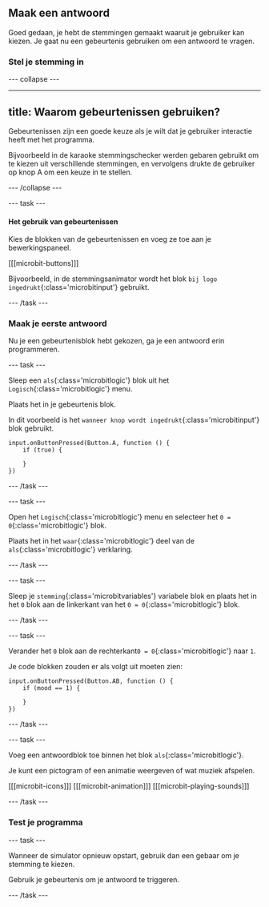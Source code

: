 ## Maak een antwoord

Goed gedaan, je hebt de stemmingen gemaakt waaruit je gebruiker kan kiezen.
Je gaat nu een gebeurtenis gebruiken om een antwoord te vragen.

### Stel je stemming in

\--- collapse ---

***

## title: Waarom gebeurtenissen gebruiken?

Gebeurtenissen zijn een goede keuze als je wilt dat je gebruiker interactie heeft met het programma.

Bijvoorbeeld in de karaoke stemmingschecker werden gebaren gebruikt om te kiezen uit verschillende stemmingen, en vervolgens drukte de gebruiker op knop A om een keuze in te stellen.

\--- /collapse ---

\--- task ---

#### Het gebruik van gebeurtenissen

Kies de blokken van de gebeurtenissen en voeg ze toe aan je bewerkingspaneel.

\[\[\[microbit-buttons]]]

Bijvoorbeeld, in de stemmingsanimator wordt het blok `bij logo ingedrukt`{:class='microbitinput'} gebruikt.

\--- /task ---

### Maak je eerste antwoord

Nu je een gebeurtenisblok hebt gekozen, ga je een antwoord erin programmeren.

\--- task ---

Sleep een `als`{:class='microbitlogic'} blok uit het `Logisch`{:class='microbitlogic'} menu.

Plaats het in je gebeurtenis blok.

In dit voorbeeld is het `wanneer knop wordt ingedrukt`{:class='microbitinput'} blok gebruikt.

```microbit
input.onButtonPressed(Button.A, function () {
    if (true) {
    	
    }
})
```

\--- /task ---

\--- task ---

Open het `Logisch`{:class='microbitlogic'} menu en selecteer het `0 = 0`{:class='microbitlogic'} blok.

Plaats het in het `waar`{:class='microbitlogic'} deel van de `als`{:class='microbitlogic'} verklaring.

\--- /task ---

\--- task ---

Sleep je `stemming`{:class='microbitvariables'} variabele blok en plaats het in het `0` blok aan de linkerkant van het `0 = 0`{:class='microbitlogic'} blok.

\--- /task ---

\--- task ---

Verander het `0` blok aan de rechterkant`0 = 0`{:class='microbitlogic'} naar `1`.

Je code blokken zouden er als volgt uit moeten zien:

```microbit
input.onButtonPressed(Button.AB, function () {
    if (mood == 1) {
    	
    }
})
```

\--- /task ---

\--- task ---

Voeg een antwoordblok toe binnen het blok `als`{:class='microbitlogic'}.

Je kunt een pictogram of een animatie weergeven of wat muziek afspelen.

\[\[\[microbit-icons]]]
\[\[\[microbit-animation]]]
\[\[\[microbit-playing-sounds]]]

\--- /task ---

### Test je programma

\--- task ---

Wanneer de simulator opnieuw opstart, gebruik dan een gebaar om je stemming te kiezen.

Gebruik je gebeurtenis om je antwoord te triggeren.

\--- /task ---

